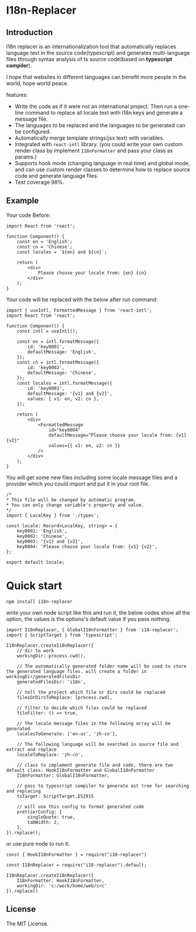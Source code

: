 # I18n-Replacer

## Introduction

I18n replacer is an internationalization tool that automatically replaces language text in the source code(typescript) and generates multi-language files through syntax analysis of ts source code(based on **typescript compiler**).

I hope that websites in different languages ​​can benefit more people in the world, hope world peace.

features:

- Write the code as if it were not an international project. Then run a one-line command to replace all locale text with i18n keys and generate a message file.
- The languages ​​to be replaced and the languages ​​to be generated can be configured.
- Automatically merge template strings(jsx text) with variables.
- Integrated with `react-intl` library. (you could write your own custom render class by implement `I18nFormatter` and pass your class as params.)
- Supports hook mode (changing language in real time) and global mode, and can use custom render classes to determine how to replace source code and generate language files.
- Test coverage 98%.

## Example

Your code Before:

    import React from 'react';

    function Component() {
        const en = 'English';
        const cn = 'Chinese';
        const locales = `${en} and ${cn}`;

        return (
            <div>
                Please choose your locale from: {en} {cn}
            </div>
        );
    }

Your code will be replaced with the below after run command:

    import { useIntl, FormattedMessage } from 'react-intl';
    import React from 'react';

    function Component() {
        const intl = useIntl();

        const en = intl.formatMessage({
            id: 'key0001',
            defaultMessage: 'English',
        });
        const cn = intl.formatMessage({
            id: 'key0002',
            defaultMessage: 'Chinese',
        });
        const locales = intl.formatMessage({
            id: 'key0003',
            defaultMessage: '{v1} and {v2}',
            values: { v1: en, v2: cn },
        });

        return (
            <div>
                <FormattedMessage
                    id="key0004"
                    defaultMessage="Please choose your locale from: {v1} {v2}"
                    values={{ v1: en, v2: cn }}
                />
            </div>
        );
    }

You will get some new files including some locale message files and a provider which you could import and put it in your root file.

    /*
    * This file will be changed by automatic program.
    * You can only change variable's property and value.
    */
    import { LocalKey } from './types';

    const locale: Record<LocalKey, string> = {
        key0001: 'English',
        key0002: 'Chinese',
        key0003: '{v1} and {v2}',
        key0004: 'Please choose your locale from: {v1} {v2}',
    };

    export default locale;

# Quick start

`npm install i18n-replacer`

write your own node script like this and run it, the below codes show all the option, the values is the options's default value if you pass nothing.

    import I18nReplacer, { GlobalI18nFormatter } from 'i18-replacer';
    import { ScriptTarget } from 'typescript';

    I18nReplacer.createI18nReplacer({
        // dir to work
        workingDir: process.cwd(),

        // The automatically generated folder name will be used to store the generated language files. will create a folder in workingDir/generatedFilesDir
        generatedFilesDir: 'i18n',

        // tell the project which file or dirs could be replaced
        filesOrDirsToReplace: [process.cwd],

        // filter to decide which files could be replaced
        fileFilter: () => true,

        // The locale message files in the following array will be generated
        localesToGenerate: ['en-us', 'zh-cn'],

        // The following language will be searched in source file and extract and replace
        localeToReplace: 'zh-cn',

        // class to implement generate file and code, there are two default class: HookI18nFormatter and GlobalI18nFormatter
        I18nFormatter: GlobalI18nFormatter,

        // pass to typescript compiler to generate ast tree for searching and replacing
        tsTarget: ScriptTarget.ES2015

        // will use this config to format generated code
        prettierConfig: {
            singleQuote: true,
            tabWidth: 2,
        },
    }).replace();

or use pure node to run it:

    const { HookI18nFormatter } = require("i18-replacer")

    const I18nReplacer = require("i18-replacer").default;

    I18nReplacer.createI18nReplacer({
        I18nFormatter: HookI18nFormatter,
        workingDir: 'c:/work/home/web/src'
    }).replace()

## License

The MIT License.
